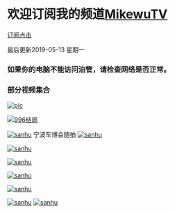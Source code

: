 # 欢迎订阅我的频道[MikewuTV](https://www.youtube.com/channel/UCuTeTj6YJOC8LfX3ggCwV1Q)
[订阅点击](http://bit.ly/2WhuUpz)

最后更新2019-05-13  星期一
### 如果你的电脑不能访问油管，请检查网络是否正常。

### 部分视频集合
 [![pic](/image/hqdefaffult.jpg)](https://www.youtube.com/watch?v=lwQ3ANy0O5c) 

 [![996结局](image/6a7067.jpeg)](https://www.youtube.com/embed/NuP_iOCEocg) 

[![sanhu](/image/hqdefddault.jpg)](https://www.youtube.com/watch?v=Wyj26OsRCZY)
宁波车博会随拍
[![sanhu](/image/hqdefddfault.jpg)](https://www.youtube.com/watch?v=5w3pJvSk7Ek)

[![sanhu](/image/gushihult.jpg)](https://www.youtube.com/watch?v=Qi32LRFolew)

[![sanhu](/image/hqdefauddlt.jpg)](https://www.youtube.com/watch?v=uIYG88S5HaA)

[![sanhu](/image/hqdefauleet.jpg)](https://www.youtube.com/watch?v=nZdZ3QV7fY0)

[![sanhu](/image/hqdefault1.jpg)](https://www.youtube.com/watch?v=-lKluIO29IY)

[![sanhu](/image/hqdefault2.jpg)](https://www.youtube.com/watch?v=OpO43MLHu1E)
[![sanhu](/image/hqdefault3.jpg)](https://www.youtube.com/watch?v=AOV6uZamSxo)


